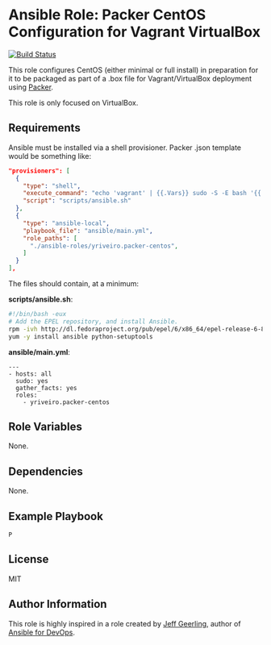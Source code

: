 # Ansible Role: Packer CentOS Configuration for Vagrant VirtualBox

[![Build Status](https://travis-ci.org/yriveiro/ansible-role-packer-centos.svg?branch=master)](https://travis-ci.org/yriveiro/ansible-role-packer-centos)

This role configures CentOS (either minimal or full install) in preparation for it to be packaged as part of a .box file for Vagrant/VirtualBox deployment using [Packer](http://www.packer.io/).

This role is only focused on VirtualBox.

## Requirements

Ansible must be installed via a shell provisioner. Packer .json template would be something like:

```json
"provisioners": [
  {
    "type": "shell",
    "execute_command": "echo 'vagrant' | {{.Vars}} sudo -S -E bash '{{.Path}}'",
    "script": "scripts/ansible.sh"
  },
  {
    "type": "ansible-local",
    "playbook_file": "ansible/main.yml",
    "role_paths": [
      "./ansible-roles/yriveiro.packer-centos",
    ]
  }
],
```

The files should contain, at a minimum:

**scripts/ansible.sh**:

```sh
#!/bin/bash -eux
# Add the EPEL repository, and install Ansible.
rpm -ivh http://dl.fedoraproject.org/pub/epel/6/x86_64/epel-release-6-8.noarch.rpm
yum -y install ansible python-setuptools
```

**ansible/main.yml**:

```
---
- hosts: all
  sudo: yes
  gather_facts: yes
  roles:
    - yriveiro.packer-centos
```

## Role Variables

None.

## Dependencies

None.

## Example Playbook

```
P
```

## License

MIT

## Author Information

This role is highly inspired in a role created by [Jeff Geerling](http://jeffgeerling.com/), author of [Ansible for DevOps](http://ansiblefordevops.com/).
